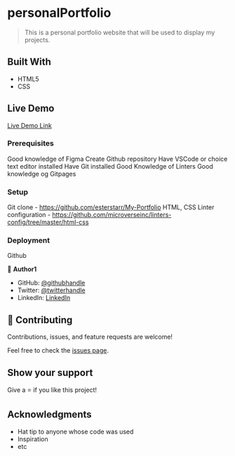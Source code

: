 # personalPortfolio

> This is a personal portfolio website that will be used to display my projects.

##

## Built With

- HTML5
- CSS


## Live Demo  

[Live Demo Link](https://estherstarr.github.io/personalPortfolio/)


### Prerequisites

Good knowledge of Figma
Create Github repository
Have VSCode or choice text editor installed
Have Git installed
Good Knowledge of Linters
Good knowledge og Gitpages

### Setup
Git clone - https://github.com/esterstarr/My-Portfolio
HTML, CSS Linter configuration - https://github.com/microverseinc/linters-config/tree/master/html-css

### Deployment
Github


👤 **Author1**

- GitHub: [@githubhandle](https://github.com/estherstarr)
- Twitter: [@twitterhandle](https://twitter.com/anibeEsther)
- LinkedIn: [LinkedIn](https://linkedin.com/in/onwuanibeonome)

## 🤝 Contributing

Contributions, issues, and feature requests are welcome!

Feel free to check the [issues page](../../issues/).

## Show your support

Give a ⭐️ if you like this project!

## Acknowledgments

- Hat tip to anyone whose code was used
- Inspiration
- etc